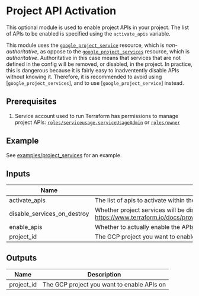 # Project API Activation

This optional module is used to enable project APIs in your project. The list of
APIs to be enabled is specified using the `activate_apis` variable.

This module uses the [`google_project_service`](https://www.terraform.io/docs/providers/google/r/google_project_service.html)
resource, which is  _non-authoritative_, as oppose to the [`google_project_services`](https://www.terraform.io/docs/providers/google/r/google_project_services.html)
resource, which is _authoritative_. Authoritative in this case means that services
that are not defined in the config will be removed, or disabled, in the project.
In practice, this is dangerous because it is fairly easy to inadventently disable
APIs without knowing it. Therefore, it is recommended to avoid using
[`google_project_services`], and to use [`google_project_service`] instead.


## Prerequisites

1. Service account used to run Terraform has permissions to manage project APIs: 
[`roles/serviceusage.serviceUsageAdmin`](https://cloud.google.com/iam/docs/understanding-roles#service-usage-roles) or [`roles/owner`](https://cloud.google.com/iam/docs/understanding-roles#primitive_role_definitions)

## Example

See [examples/project_services](../../examples/project_services) for an example.

[^]: (autogen_docs_start)

## Inputs

| Name | Description | Type | Default | Required |
|------|-------------|:----:|:-----:|:-----:|
| activate\_apis | The list of apis to activate within the project | list | n/a | yes |
| disable\_services\_on\_destroy | Whether project services will be disabled when the resources are destroyed. https://www.terraform.io/docs/providers/google/r/google_project_service.html#disable_on_destroy | string | `"true"` | no |
| enable\_apis | Whether to actually enable the APIs. If false, this module is a no-op. | string | `"true"` | no |
| project\_id | The GCP project you want to enable APIs on | string | n/a | yes |

## Outputs

| Name | Description |
|------|-------------|
| project\_id | The GCP project you want to enable APIs on |

[^]: (autogen_docs_end)